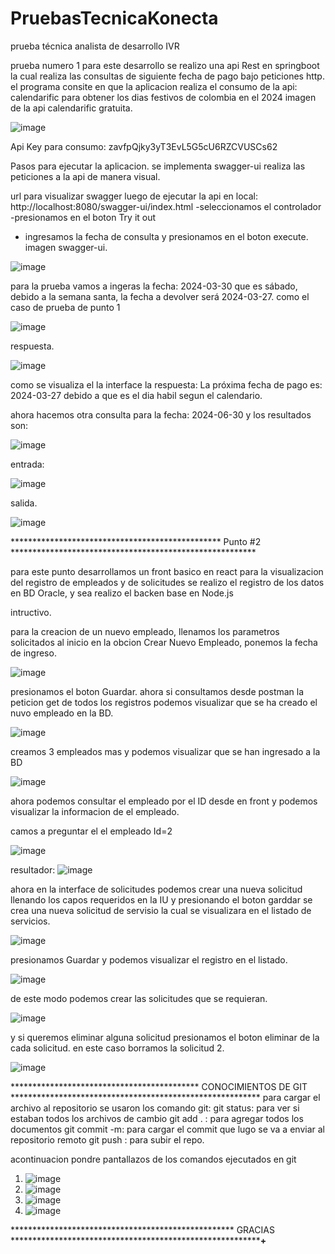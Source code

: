 # PruebasTecnicaKonecta
prueba técnica analista de desarrollo IVR

prueba numero 1
para este desarrollo se realizo una api Rest en springboot la cual realiza las consultas de siguiente fecha de pago 
bajo peticiones http.
el programa consite en que la aplicacion realiza el consumo de la api: calendarific para obtener los dias festivos de 
colombia en el 2024 
imagen de la api calendarific gratuita.

![image](https://github.com/ArlysJavier/PruebasTecnicaKonecta/assets/114090836/6bc626ae-d27e-453d-90c0-a05b9e499904)

Api Key para consumo: zavfpQjky3yT3EvL5G5cU6RZCVUSCs62

Pasos para ejecutar la aplicacion.
se implementa swagger-ui realiza las peticiones a la api de manera visual.

url para visualizar swagger luego de ejecutar la api en local: http://localhost:8080/swagger-ui/index.html
-seleccionamos el controlador
-presionamos en el boton Try it out
- ingresamos la fecha de consulta y presionamos en el boton execute.
imagen swagger-ui.

![image](https://github.com/ArlysJavier/PruebasTecnicaKonecta/assets/114090836/b8ed64da-7726-46b0-9564-7cb898e2f525)

para la prueba vamos a ingeras la fecha: 2024-03-30 que es sábado, debido a la semana santa, la fecha a devolver será 2024-03-27. como el caso de prueba de punto 1

![image](https://github.com/ArlysJavier/PruebasTecnicaKonecta/assets/114090836/a8fdf5b6-f4db-47db-a17d-7f9e4b02db79)

respuesta.

![image](https://github.com/ArlysJavier/PruebasTecnicaKonecta/assets/114090836/808b043d-b973-477a-8d70-2913f2d9c510)

como se visualiza el la interface la respuesta: La próxima fecha de pago es: 2024-03-27 debido a que es el dia habil segun el calendario.

ahora hacemos otra consulta para la fecha: 2024-06-30 y los resultados son: 

![image](https://github.com/ArlysJavier/PruebasTecnicaKonecta/assets/114090836/eb580798-91d6-4eb8-864f-8e3497e1ceef)

entrada:

![image](https://github.com/ArlysJavier/PruebasTecnicaKonecta/assets/114090836/d8f05490-498b-4ace-92ac-c7d2cc0740bc)

salida.

![image](https://github.com/ArlysJavier/PruebasTecnicaKonecta/assets/114090836/05d09512-067d-4a1e-b5cd-d08ae595584e)


************************************************ Punto #2 ********************************************************

para este punto desarrollamos un front basico en react para la visualizacion del registro de empleados y de solicitudes
se realizo el registro de los datos en BD Oracle, y sea realizo el backen base en Node.js 

intructivo.

para la creacion de un nuevo empleado, llenamos los parametros solicitados al inicio en la obcion Crear Nuevo Empleado, ponemos la fecha de ingreso.

![image](https://github.com/ArlysJavier/PruebasTecnicaKonecta/assets/114090836/e6a6a6e3-cacd-41f8-8d67-d7de044e5e92)

presionamos el boton Guardar.
ahora si consultamos desde postman la peticion get de todos los registros podemos visualizar que se ha creado el nuvo empleado en la BD.

![image](https://github.com/ArlysJavier/PruebasTecnicaKonecta/assets/114090836/c53cd80a-5b3d-4b8b-9f60-f63ea6e43d9a)

creamos 3 empleados mas y podemos visualizar que se han ingresado a la BD

![image](https://github.com/ArlysJavier/PruebasTecnicaKonecta/assets/114090836/700b4f6d-74ee-445b-94f8-f16b3616b3db)

ahora podemos consultar el empleado por el ID desde en front y podemos visualizar la informacion de el empleado.

camos a preguntar el el empleado Id=2

![image](https://github.com/ArlysJavier/PruebasTecnicaKonecta/assets/114090836/fd20edec-5503-4aa0-ab38-ef9dd3f08525)

resultador:
![image](https://github.com/ArlysJavier/PruebasTecnicaKonecta/assets/114090836/fc3fe41b-17a8-40ed-b36e-27105d21f931)

ahora en la interface de solicitudes podemos crear una nueva solicitud llenando los capos requeridos en la IU y presionando el boton garddar se
crea una nueva solicitud de servisio la cual se visualizara en el listado de servicios.

![image](https://github.com/ArlysJavier/PruebasTecnicaKonecta/assets/114090836/aebcb4ff-e771-4224-b7ea-905e221eb3e0)

presionamos Guardar y podemos visualizar el registro en el listado.

![image](https://github.com/ArlysJavier/PruebasTecnicaKonecta/assets/114090836/5f8ab13c-9f12-4a44-889e-51c915e13a67)

de este modo podemos crear las solicitudes que se requieran.

![image](https://github.com/ArlysJavier/PruebasTecnicaKonecta/assets/114090836/a2cdac27-3f78-478b-aaf2-6627d1c8c509)

y si queremos eliminar alguna solicitud presionamos el boton eliminar de la cada solicitud. en este caso borramos la solicitud 2.

![image](https://github.com/ArlysJavier/PruebasTecnicaKonecta/assets/114090836/3207f14e-8bb6-4218-9e6f-314a3d8546b4)

******************************************* CONOCIMIENTOS DE GIT *********************************************************
para cargar el archivo al repositorio se usaron los comando git:
git status: para ver si estaban todos los archivos de cambio
git add . : para agregar todos los documentos
git commit -m: para cargar el commit que lugo se va a enviar al repositorio remoto
git push : para subir el repo.

acontinuacion pondre pantallazos de los comandos ejecutados en git

1. ![image](https://github.com/ArlysJavier/PruebasTecnicaKonecta/assets/114090836/a5e9c54a-1eb2-41d7-8df1-2706f322d7e0)
2. ![image](https://github.com/ArlysJavier/PruebasTecnicaKonecta/assets/114090836/7eaef917-28fd-41ed-9c60-ac228fc1f995)
3. ![image](https://github.com/ArlysJavier/PruebasTecnicaKonecta/assets/114090836/f4c3e2b4-f832-4188-be37-631fd04f7871)
4. ![image](https://github.com/ArlysJavier/PruebasTecnicaKonecta/assets/114090836/4e317822-2386-438b-a5a1-a80d234ff5ed)


***************************************************  GRACIAS ***********************************************************+**


































